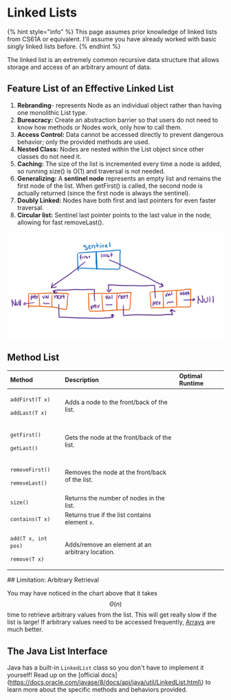 # Linked Lists

{% hint style="info" %}
This page assumes prior knowledge of linked lists from CS61A or equivalent. I'll assume you have already worked with basic singly linked lists before.
{% endhint %}

The linked list is an extremely common recursive data structure that allows storage and access of an arbitrary amount of data.

## Feature List of an Effective Linked List

1. **Rebranding**- represents Node as an individual object rather than having one monolithic List type.
2. **Bureacracy:** Create an abstraction barrier so that users do not need to know how methods or Nodes work, only how to call them.
3. **Access Control:** Data cannot be accessed directly to prevent dangerous behavior; only the provided methods are used.
4. **Nested Class:** Nodes are nested within the List object since other classes do not need it.
5. **Caching:** The size of the list is incremented every time a node is added, so running size\(\) is O\(1\) and traversal is not needed.
6. **Generalizing:** A **sentinel node** represents an empty list and remains the first node of the list. When getFirst\(\) is called, the second node is actually returned \(since the first node is always the sentinel\).
7. **Doubly Linked:** Nodes have both first and last pointers for even faster traversal.
8. **Circular list:** Sentinel last pointer points to the last value in the node, allowing for fast removeLast\(\).

![An illustration of an effective linked list.](../../.gitbook/assets/image%20%2853%29.png)

## Method List

<table>
  <thead>
    <tr>
      <th style="text-align:left">Method</th>
      <th style="text-align:left">Description</th>
      <th style="text-align:left">Optimal Runtime</th>
    </tr>
  </thead>
  <tbody>
    <tr>
      <td style="text-align:left">
        <p><code>addFirst(T x)</code>
        </p>
        <p><code>addLast(T x)</code>
        </p>
      </td>
      <td style="text-align:left">Adds a node to the front/back of the list.</td>
      <td style="text-align:left"></td>
    </tr>
    <tr>
      <td style="text-align:left">
        <p><code>getFirst()</code>
        </p>
        <p><code>getLast()</code>
        </p>
      </td>
      <td style="text-align:left">Gets the node at the front/back of the list.</td>
      <td style="text-align:left"></td>
    </tr>
    <tr>
      <td style="text-align:left">
        <p><code>removeFirst()</code>
        </p>
        <p><code>removeLast()</code>
        </p>
      </td>
      <td style="text-align:left">Removes the node at the front/back of the list.</td>
      <td style="text-align:left"></td>
    </tr>
    <tr>
      <td style="text-align:left"><code>size()</code>
      </td>
      <td style="text-align:left">Returns the number of nodes in the list.</td>
      <td style="text-align:left"></td>
    </tr>
    <tr>
      <td style="text-align:left"><code>contains(T x)</code>
      </td>
      <td style="text-align:left">Returns true if the list contains element <code>x</code>.</td>
      <td style="text-align:left"></td>
    </tr>
    <tr>
      <td style="text-align:left">
        <p><code>add(T x, int pos)</code>
        </p>
        <p><code>remove(T x)</code>
        </p>
      </td>
      <td style="text-align:left">Adds/remove an element at an arbitrary location.</td>
      <td style="text-align:left"></td>
    </tr>
  </tbody>
</table>## Limitation: Arbitrary Retrieval

You may have noticed in the chart above that it takes $$\Theta(n)$$  time to retrieve arbitrary values from the list. This will get really slow if the list is large! If arbitrary values need to be accessed frequently, [Arrays](arrays.md) are much better.

## The Java List Interface

Java has a built-in `LinkedList` class so you don't have to implement it yourself! Read up on the [official docs](https://docs.oracle.com/javase/8/docs/api/java/util/LinkedList.html\) to learn more about the specific methods and behaviors provided.



